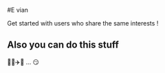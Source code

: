 #E vian

Get started with users who share the same interests !


## Also you can do this stuff

:couple_with_heart::kiss::airplane::wc: ...
 :smirk:
